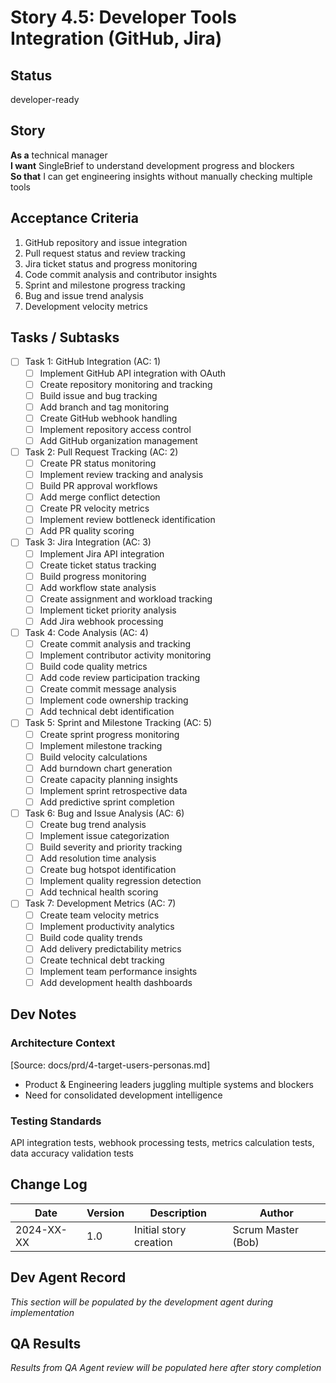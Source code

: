 # Story 4.5: Developer Tools Integration (GitHub, Jira)

## Status
developer-ready

## Story
**As a** technical manager  
**I want** SingleBrief to understand development progress and blockers  
**So that** I can get engineering insights without manually checking multiple tools

## Acceptance Criteria
1. GitHub repository and issue integration
2. Pull request status and review tracking
3. Jira ticket status and progress monitoring
4. Code commit analysis and contributor insights
5. Sprint and milestone progress tracking
6. Bug and issue trend analysis
7. Development velocity metrics

## Tasks / Subtasks
- [ ] Task 1: GitHub Integration (AC: 1)
  - [ ] Implement GitHub API integration with OAuth
  - [ ] Create repository monitoring and tracking
  - [ ] Build issue and bug tracking
  - [ ] Add branch and tag monitoring
  - [ ] Create GitHub webhook handling
  - [ ] Implement repository access control
  - [ ] Add GitHub organization management
- [ ] Task 2: Pull Request Tracking (AC: 2)
  - [ ] Create PR status monitoring
  - [ ] Implement review tracking and analysis
  - [ ] Build PR approval workflows
  - [ ] Add merge conflict detection
  - [ ] Create PR velocity metrics
  - [ ] Implement review bottleneck identification
  - [ ] Add PR quality scoring
- [ ] Task 3: Jira Integration (AC: 3)
  - [ ] Implement Jira API integration
  - [ ] Create ticket status tracking
  - [ ] Build progress monitoring
  - [ ] Add workflow state analysis
  - [ ] Create assignment and workload tracking
  - [ ] Implement ticket priority analysis
  - [ ] Add Jira webhook processing
- [ ] Task 4: Code Analysis (AC: 4)
  - [ ] Create commit analysis and tracking
  - [ ] Implement contributor activity monitoring
  - [ ] Build code quality metrics
  - [ ] Add code review participation tracking
  - [ ] Create commit message analysis
  - [ ] Implement code ownership tracking
  - [ ] Add technical debt identification
- [ ] Task 5: Sprint and Milestone Tracking (AC: 5)
  - [ ] Create sprint progress monitoring
  - [ ] Implement milestone tracking
  - [ ] Build velocity calculations
  - [ ] Add burndown chart generation
  - [ ] Create capacity planning insights
  - [ ] Implement sprint retrospective data
  - [ ] Add predictive sprint completion
- [ ] Task 6: Bug and Issue Analysis (AC: 6)
  - [ ] Create bug trend analysis
  - [ ] Implement issue categorization
  - [ ] Build severity and priority tracking
  - [ ] Add resolution time analysis
  - [ ] Create bug hotspot identification
  - [ ] Implement quality regression detection
  - [ ] Add technical health scoring
- [ ] Task 7: Development Metrics (AC: 7)
  - [ ] Create team velocity metrics
  - [ ] Implement productivity analytics
  - [ ] Build code quality trends
  - [ ] Add delivery predictability metrics
  - [ ] Create technical debt tracking
  - [ ] Implement team performance insights
  - [ ] Add development health dashboards

## Dev Notes

### Architecture Context
[Source: docs/prd/4-target-users-personas.md]
- Product & Engineering leaders juggling multiple systems and blockers
- Need for consolidated development intelligence

### Testing Standards
API integration tests, webhook processing tests, metrics calculation tests, data accuracy validation tests

## Change Log
| Date | Version | Description | Author |
|------|---------|-------------|---------|
| 2024-XX-XX | 1.0 | Initial story creation | Scrum Master (Bob) |

## Dev Agent Record
*This section will be populated by the development agent during implementation*

## QA Results
*Results from QA Agent review will be populated here after story completion*